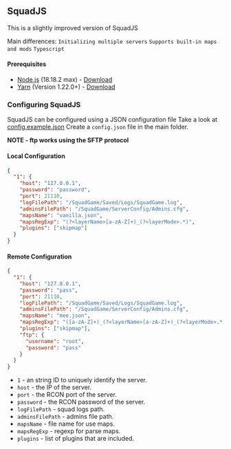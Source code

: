 ## **SquadJS**

This is a slightly improved version of SquadJS

Main differences:
`Initializing multiple servers`
`Supports built-in maps and mods`
`Typescript`

#### Prerequisites

- [Node.js](https://nodejs.org/en/) (18.18.2 max) - [Download](https://nodejs.org/en/)
- [Yarn](https://yarnpkg.com/) (Version 1.22.0+) - [Download](https://classic.yarnpkg.com/en/docs/install)

### Configuring SquadJS

SquadJS can be configured using a JSON configuration file
Take a look at [config.example.json](./config.example.json)
Create a `config.json` file in the main folder.

**NOTE - ftp works using the SFTP protocol**

#### Local Configuration

```json
{
  "1": {
    "host": "127.0.0.1",
    "password": "password",
    "port": 21110,
    "logFilePath": "/SquadGame/Saved/Logs/SquadGame.log",
    "adminsFilePath": "/SquadGame/ServerConfig/Admins.cfg",
    "mapsName": "vanilla.json",
    "mapsRegExp": "(?<layerName>[a-zA-Z]+)_(?<layerMode>.*)",
    "plugins": ["skipmap"]
  }
}
```

#### Remote Configuration

```json
{
  "1": {
    "host": "127.0.0.1",
    "password": "pass",
    "port": 21110,
    "logFilePath": "/SquadGame/Saved/Logs/SquadGame.log",
    "adminsFilePath": "/SquadGame/ServerConfig/Admins.cfg",
    "mapsName": "mee.json",
    "mapsRegExp": "([a-zA-Z]+)_(?<layerName>[a-zA-Z]+)_(?<layerMode>.*)",
    "plugins": ["skipmap"],
    "ftp": {
      "username": "root",
      "password": "pass"
    }
  }
}
```

- `1` - an string ID to uniquely identify the server.
- `host` - the IP of the server.
- `port` - the RCON port of the server.
- `password` - the RCON password of the server.
- `logFilePath` - squad logs path.
- `adminsFilePath` - admins file path.
- `mapsName` - file name for use maps.
- `mapsRegExp` - regexp for parse maps.
- `plugins` - list of plugins that are included.
